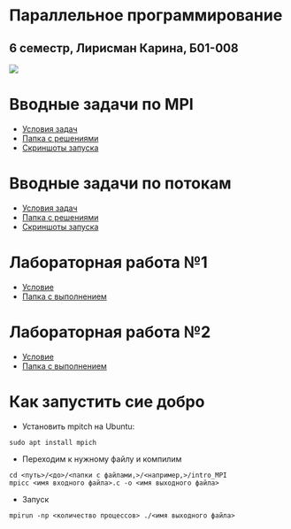 # Параллельное программирование
## 6 семестр, Лирисман Карина, Б01-008

<image src="flowers1.jpg">

# Вводные задачи по MPI
* [Условия задач](https://docs.yandex.ru/docs/view?url=ya-disk-public%3A%2F%2FWWP6MJYY23lknWYddiCjug8F2Ir9qyNSu57Ba5zP2OUR%2F%2FW55cFQjKU7UcdCNOWSRmR%2F0fePyGwwW%2FWKW0%2FCEA%3D%3D%3A%2F%D0%92%D0%B2%D0%BE%D0%B4%D0%BD%D1%8B%D0%B5%20%D0%B7%D0%B0%D0%B4%D0%B0%D1%87%D0%B8%20%D0%BF%D0%BE%20MPI.pdf&name=%D0%92%D0%B2%D0%BE%D0%B4%D0%BD%D1%8B%D0%B5%20%D0%B7%D0%B0%D0%B4%D0%B0%D1%87%D0%B8%20%D0%BF%D0%BE%20MPI.pdf)
* [Папка с решениями](/intro_MPI/)
* [Скриншоты запуска](/intro_MPI/README.md)

# Вводные задачи по потокам
* [Условия задач](https://docs.yandex.ru/docs/view?url=ya-disk-public%3A%2F%2FWWP6MJYY23lknWYddiCjug8F2Ir9qyNSu57Ba5zP2OUR%2F%2FW55cFQjKU7UcdCNOWSRmR%2F0fePyGwwW%2FWKW0%2FCEA%3D%3D%3A%2F%D0%92%D0%B2%D0%BE%D0%B4%D0%BD%D1%8B%D0%B5%20%D0%B7%D0%B0%D0%B4%D0%B0%D1%87%D0%B8%20%D0%BF%D0%BE%20%D0%BF%D0%BE%D1%82%D0%BE%D0%BA%D0%B0%D0%BC.pdf&name=%D0%92%D0%B2%D0%BE%D0%B4%D0%BD%D1%8B%D0%B5%20%D0%B7%D0%B0%D0%B4%D0%B0%D1%87%D0%B8%20%D0%BF%D0%BE%20%D0%BF%D0%BE%D1%82%D0%BE%D0%BA%D0%B0%D0%BC.pdf)
* [Папка с решениями](/inro_threads/)
* [Скриншоты запуска](/inro_threads/README.md)

# Лабораторная работа №1
* [Условие](https://docs.yandex.ru/docs/view?url=ya-disk-public%3A%2F%2FWWP6MJYY23lknWYddiCjug8F2Ir9qyNSu57Ba5zP2OUR%2F%2FW55cFQjKU7UcdCNOWSRmR%2F0fePyGwwW%2FWKW0%2FCEA%3D%3D%3A%2F%D0%9B%D0%B0%D0%B1%D0%BE%D1%80%D0%B0%D1%82%D0%BE%D1%80%D0%BD%D0%B0%D1%8F_%D1%80%D0%B0%D0%B1%D0%BE%D1%82%D0%B0_1.pdf&name=%D0%9B%D0%B0%D0%B1%D0%BE%D1%80%D0%B0%D1%82%D0%BE%D1%80%D0%BD%D0%B0%D1%8F_%D1%80%D0%B0%D0%B1%D0%BE%D1%82%D0%B0_1.pdf)
* [Папка с выполнением](/1_lab/)

# Лабораторная работа №2
* [Условие](https://docs.yandex.ru/docs/view?url=ya-disk-public%3A%2F%2FWWP6MJYY23lknWYddiCjug8F2Ir9qyNSu57Ba5zP2OUR%2F%2FW55cFQjKU7UcdCNOWSRmR%2F0fePyGwwW%2FWKW0%2FCEA%3D%3D%3A%2F%D0%97%D0%B0%D0%B4%D0%B0%D1%87%D0%B0_%D0%B8%D0%BD%D1%82%D0%B5%D0%B3%D1%80%D0%B8%D1%80%D0%BE%D0%B2%D0%B0%D0%BD%D0%B8%D0%B5_%D0%B22023.pdf&name=%D0%97%D0%B0%D0%B4%D0%B0%D1%87%D0%B0_%D0%B8%D0%BD%D1%82%D0%B5%D0%B3%D1%80%D0%B8%D1%80%D0%BE%D0%B2%D0%B0%D0%BD%D0%B8%D0%B5_%D0%B22023.pdf)
* [Папка с выполнением](/2_lab/)

# Как запустить сие добро
* Установить mpitch на Ubuntu: 
```
sudo apt install mpich
```

* Переходим к нужному файлу и компилим
```
cd <путь>/<до>/<папки с файлами,>/<например,>/intro_MPI
mpicc <имя входного файла>.c -o <имя выходного файла>
```
* Запуск
```
mpirun -np <количество процессов> ./<имя выходного файла>
```